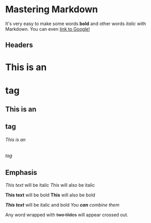 Mastering Markdown
==================

It's very easy to make some words **bold** and other words *italic* with
Markdown. You can even [link to Google!](http://google.com)

Headers
-------

# This is an <h1> tag
## This is an <h2> tag
###### This is an <h6> tag

Emphasis
--------

*This text* will be italic
_This_ will also be italic

**This text** will be bold
__This__ will also be bold

***This text*** will be italic and bold
_You **can** combine them_

Any word wrapped with ~~two tildes~~ will appear crossed out.
